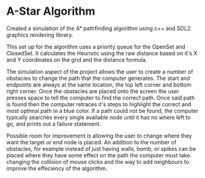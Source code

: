 # A-Star Algorithm
 Created a simulation of the A* pathfinding algorithm using c++ and SDL2 graphics rendering library.
 
 
 This set up for the algorithm uses a priority queue for the OpenSet and ClosedSet. It calculates
 the Heuristic using the raw distance based on it's X and Y coordinates on the grid and the distance
 formula. 
 
 The simulation aspect of the project allows the user to create a number of obstacles to change the path 
 that the computer generates. The start and endpoints are always at the same location, the top left corner
 and bottom right corner. Once the obstacles are placed onto the screen the user presses space to tell the 
 computer to find the correct path. Once said path is found then the computer retraces it's steps to
 highlight the correct and most optimal path in a blue color. If a path could not be found, the computer
 typically searches every single available node until it has no where left to go, and prints out a failure
 statement. 
 
 Possible room for improvement is allowing the user to change where they want the target or end node
 is placed. An addition to the number of obstacles, for example instead of just having walls, bomb,
 or spikes can be placed where they have some effect on the path the computer must take. changing the 
 collision of mouse clicks and the way to add neighbours to improve the effeciency of the algorithm.
